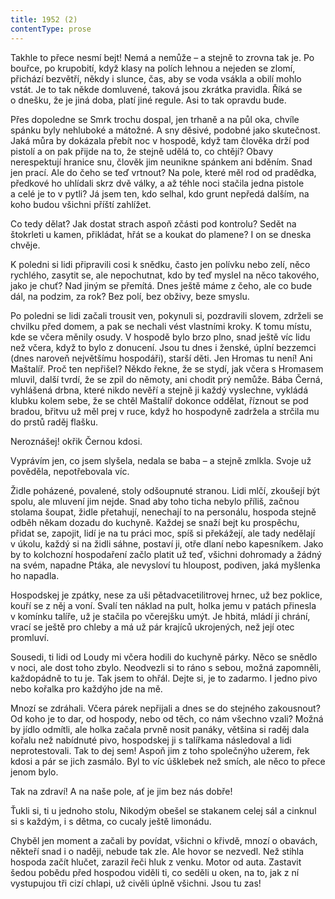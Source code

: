 ```yaml
---
title: 1952 (2)
contentType: prose
---
```


Takhle to přece nesmí bejt! Nemá a nemůže – a stejně to zrovna tak je. Po bouřce, po krupobití, když klasy na polích lehnou a nejeden se zlomí, přichází bezvětří, někdy i slunce, čas, aby se voda vsákla a obilí mohlo vstát. Je to tak někde domluvené, taková jsou zkrátka pravidla. Říká se o dnešku, že je jiná doba, platí jiné regule. Asi to tak opravdu bude.

Přes dopoledne se Smrk trochu dospal, jen trhaně a na půl oka, chvíle spánku byly nehluboké a mátožné. A sny děsivé, podobné jako skutečnost. Jaká můra by dokázala přebít noc v hospodě, když tam člověka drží pod pistolí a on pak přijde na to, že stejně udělá to, co chtějí? Obavy nerespektují hranice snu, člověk jim neunikne spánkem ani bděním. Snad jen prací. Ale do čeho se teď vrtnout? Na pole, které měl rod od pradědka, předkové ho uhlídali skrz dvě války, a až téhle noci stačila jedna pistole a celé je to v pytli? Já jsem ten, kdo selhal, kdo grunt nepředá dalším, na koho budou všichni příští zahlížet.

Co tedy dělat? Jak dostat strach aspoň zčásti pod kontrolu? Sedět na štokrleti u kamen, přikládat, hřát se a koukat do plamene? I on se dneska chvěje.

K poledni si lidi připravili cosi k snědku, často jen polívku nebo zelí, něco rychlého, zasytit se, ale nepochutnat, kdo by teď myslel na něco takového, jako je chuť? Nad jiným se přemítá. Dnes ještě máme z čeho, ale co bude dál, na podzim, za rok? Bez polí, bez obživy, beze smyslu.

Po poledni se lidi začali trousit ven, pokynuli si, pozdravili slovem, zdrželi se chvilku před domem, a pak se nechali vést vlastními kroky. K tomu místu, kde se včera měnily osudy. V hospodě bylo brzo plno, snad ještě víc lidu než včera, když to bylo z donucení. Jsou tu dnes i ženské, úplní bezzemci (dnes naroveň největšímu hospodáři), starší děti. Jen Hromas tu není! Ani Maštalíř. Proč ten nepřišel? Někdo řekne, že se stydí, jak včera s Hromasem mluvil, další tvrdí, že se zpil do němoty, ani chodit prý nemůže. Bába Černá, vyhlášená drbna, které nikdo nevěří a stejně ji každý vyslechne, vykládá klubku kolem sebe, že se chtěl Maštalíř dokonce oddělat, říznout se pod bradou, břitvu už měl prej v ruce, když ho hospodyně zadržela a strčila mu do prstů raděj flašku.

Neroznášej! okřik Černou kdosi.

Vyprávím jen, co jsem slyšela, nedala se baba – a stejně zmlkla. Svoje už pověděla, nepotřebovala víc.

Židle poházené, povalené, stoly odšoupnuté stranou. Lidi mlčí, zkoušejí být spolu, ale mluvení jim nejde. Snad aby toho ticha nebylo příliš, začnou stolama šoupat, židle přetahují, nenechají to na personálu, hospoda stejně odběh někam dozadu do kuchyně. Každej se snaží bejt ku prospěchu, přidat se, zapojit, lidí je na tu práci moc, spíš si překážejí, ale tady nedělají v úkolu, každý si na židli sáhne, postaví ji, otře dlaní nebo kapesníkem. Jako by to kolchozní hospodaření začlo platit už teď, všichni dohromady a žádný na svém, napadne Ptáka, ale nevysloví tu hloupost, podiven, jaká myšlenka ho napadla.

Hospodskej je zpátky, nese za uši pětadvacetilitrovej hrnec, už bez poklice, kouří se z něj a voní. Svalí ten náklad na pult, holka jemu v patách přinesla v komínku talíře, už je stačila po včerejšku umýt. Je hbitá, mládí ji chrání, vrací se ještě pro chleby a má už pár krajíců ukrojených, než její otec promluví.

Sousedi, ti lidi od Loudy mi včera hodili do kuchyně párky. Něco se snědlo v noci, ale dost toho zbylo. Neodvezli si to ráno s sebou, možná zapomněli, každopádně to tu je. Tak jsem to ohřál. Dejte si, je to zadarmo. I jedno pivo nebo kořalka pro každýho jde na mě.

Mnozí se zdráhali. Včera párek nepřijali a dnes se do stejného zakousnout? Od koho je to dar, od hospody, nebo od těch, co nám všechno vzali? Možná by jídlo odmítli, ale holka začala prvně nosit panáky, většina si raděj dala kořalu než nabídnuté pivo, hospodskej ji s talířkama následoval a lidi neprotestovali. Tak to dej sem! Aspoň jim z toho společnýho užerem, řek kdosi a pár se jich zasmálo. Byl to víc úšklebek než smích, ale něco to přece jenom bylo.

Tak na zdraví! A na naše pole, ať je jim bez nás dobře!

Ťukli si, ti u jednoho stolu, Nikodým obešel se stakanem celej sál a cinknul si s každým, i s dětma, co cucaly ještě limonádu.

Chyběl jen moment a začali by povídat, všichni o křivdě, mnozí o obavách, někteří snad i o naději, nebude tak zle. Ale hovor se nezvedl. Než stihla hospoda začít hlučet, zarazil řeči hluk z venku. Motor od auta. Zastavit šedou pobědu před hospodou viděli ti, co seděli u oken, na to, jak z ní vystupujou tři cizí chlapi, už civěli úplně všichni. Jsou tu zas!
